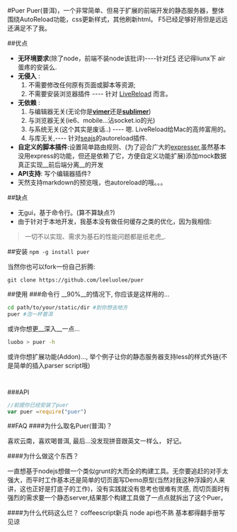 #Puer 
Puer(普洱)，一个非常简单、但易于扩展的前端开发的静态服务器，整体围绕AutoReload功能，css更新样式，其他刷新html。 F5已经足够好用但是远远还满足不了我。


##优点

* __无环境要求__(除了node，前端不装node该批评)----针对[F5](http://www.getf5.com/ "F5官方网站") 还记得liunx下 air蛋疼的安装么. 
* __无侵入__ :
  1. 不需要修改任何原有页面或脚本等资源; 
  2. 不需要安装浏览器插件 ---- 针对 [LiveReload](http://livereload.com/) 而言。
* __无依赖__ :
  1. 与编辑器无关(无论你是[__vimer__](https://github.com/carlhuda/janus)还是[__sublimer__](http://www.sublimetext.com/))
  2. 与浏览器无关(ie6、mobile...沾socket.io的光) 
  3. 与系统无关(这个其实是废话..) ---- 嗯. LiveReload给Mac的高帅富用的。
  4. 与库无关,---- 针对[seajs](https://seajs.org)的autoreload插件.
* __自定义的脚本插件__:设置简单路由规则、(为了迎合广大的[expresser](http://expressjs.com/),虽然基本没用express的功能，但还是依赖了它，方便自定义功能扩展)添加mock数据真正实现__前后端分离__的开发 
* __API支持__: 写个编辑器插件?
* 天然支持markdown的预览哦，也autoreload的哦。。。

##缺点
* 无gui，基于命令行。(算不算缺点?)
* 由于针对于本地开发，我基本没有做任何缓存之类的优化，因为我相信:
>一切不以实现、需求为基石的性能问题都是纸老虎_. 

##安装 
`npm -g install puer`

当然你也可以fork一份自己折腾:

`git clone https://github.com/leeluolee/puer`


##使用
###命令行
__90%__的情况下, 你应该是这样用的...
```bash
cd path/to/your/static/dir #到你想去地方
puer #泡一杯普洱

```
或许你想更__深入__一点...
```bash
luobo > puer -h
```
或许你想扩展功能(Addon)..., 举个例子让你的静态服务器支持less的样式外链(不是简单的插入parser script哦)
```


```

###API
```js
//前提你已经安装了puer
var puer =require("puer")

```




##FAQ
####为什么取名Puer(普洱)？

喜欢云南，喜欢喝普洱, 最后...没发现拼音跟英文一样么， 好记。

####为什么做这个东西？

一直想基于nodejs想做一个类似grunt的大而全的构建工具。无奈要追赶的对手太强大，而平时工作基本还是简单的切页面写Demo原型(当然对我这种浮躁的人来讲，这也正好是打底子的工作)，没有实践就没有思考也很难有灵感, 而切页面时有强烈的需求要一个静态server,结果那个构建工具做了一点点就拆出了这个Puer。

####为什么代码这么烂？
coffeescript新兵 node api也不熟 基本都得翻手册写 见谅
